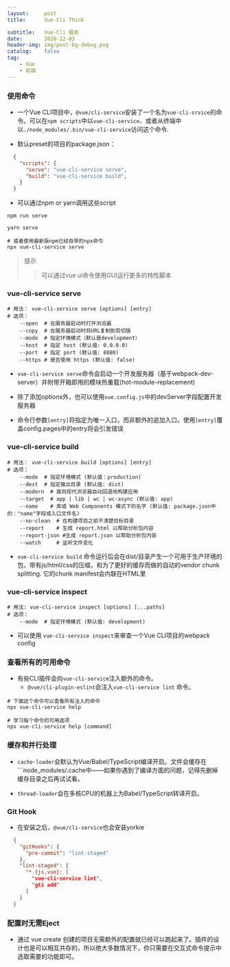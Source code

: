 ```yaml
---
layout:     post
title:      Vue-Cli Think

subtitle:   Vue-Cli 服务
date:       2020-12-03
header-img: img/post-bg-debug.png
catalog:    false
tag:
    - Vue
    - 前端
---
```


### 使用命令
- 一个Vue CLI项目中，```@vue/cli-service```安装了一个名为```vue-cli-srvice```的命令。可以在```npm scripts```中以```vue-cli-service```、或者从终端中以```./node_modules/.bin/vue-cli-service```访问这个命令.

- 默认preset的项目的package.json：
```json
  {
    "scripts": {
      "serve": "vue-cli-service serve",
      "build": "vue-cli-service build",
    }
  }
```
- 可以通过npm or yarn调用这些script
```shell
npm run serve

yarn serve

# 或者使用最新版npm已经自带的npx命令
npx vue-cli-service serve
```

> 提示
>> 可以通过vue ui命令使用GUI运行更多的特性脚本

### vue-cli-service serve
```shell
# 用法： vue-cli-service serve [options] [entry]
# 选项：
    --open  # 在服务器启动时打开浏览器
    --copy  # 在服务器启动时将URL复制到剪切版
    --mode  # 指定环境模式（默认是development）
    --host  # 指定 host (默认值: 0.0.0.0)
    --port  # 指定 port (默认值: 8080)
    --https # 是否使用 https (默认值: false)
```
- ```vue-cli-service serve```命令会启动一个开发服务器（基于webpack-dev-server）并附带开箱即用的模块热重载(hot-module-replacement)

- 除了添加options外，也可以使用```vue.config.js```中的devServer字段配置开发服务器

- 命令行参数```[entry]```将指定为唯一入口，而非额外的追加入口。使用```[entry]```覆盖config.pages中的entry将会引发错误

### vue-cli-service build
```shell
# 用法： vue-cli-service build [options] [entry]
# 选项：
    --mode  # 指定环境模式 (默认值：production)
    --dest  # 指定输出目录 (默认值: dist)
    --modern  # 面向现代浏览器自动回退地构建应用
    --target  # app | lib | wc | wc-async (默认值: app)
    --name    # 库或 Web Components 模式下的名字 (默认值: package.json中的："name"字段或入口文件名)
    --no-clean  # 在构建项目之前不清楚目标目录
    --report    # 生成 report.html 以帮助分析包内容
    --report-json #生成 report.json 以帮助分析包内容
    --watch     # 监听文件变化
```

- ```vue-cli-service build``` 命令运行后会在dist/目录产生一个可用于生产环境的包，带有js/html/css的压缩，和为了更好的缓存而做的自动的vendor chunk splitting. 它的chunk manifest会内联在HTML里

### vue-cli-service inspect
```shell
# 用法: vue-cli-service inspect [options] [...paths]
# 选项：
    --mode  # 指定环境模式 (默认值: development)
```
- 可以使用 ```vue-cli-service inspect```来审查一个Vue CLI项目的webpack config

### 查看所有的可用命令
- 有些CLI插件会向```vue-cli-service```注入额外的命令。
  - ```@vue/cli-plugin-eslint```会注入```vue-cli-service lint``` 命令。

```shell
# 下面这个命令可以查看所有注入的命令
npx vue-cli-service help

# 学习每个命令的可用选项
npx vue-cli-service help [command]
```

### 缓存和并行处理
* ```cache-loader```会默认为Vue/Babel/TypeScript编译开启。文件会缓存在```node_modules/.cache中——如果你遇到了编译方面的问题，记得先删掉缓存目录之后再试试看。

* ```thread-loader```会在多核CPU的机器上为Babel/TypeScript转译开启。

### Git Hook
- 在安装之后，```@vue/cli-service```也会安装yorkie
```json
  {
    "gitHooks": {
      "pre-commit": "lint-staged"
    },
    "lint-staged": {
      "*.{js,vue}: [
        "vue-cli-service lint",
        "gti add"
      ]
    }
  }
```

### 配置时无需Eject
- 通过 vue create 创建的项目无需额外的配置就已经可以跑起来了。插件的设计也是可以相互共存的，所以绝大多数情况下，你只需要在交互式命令提示中选取需要的功能即可。